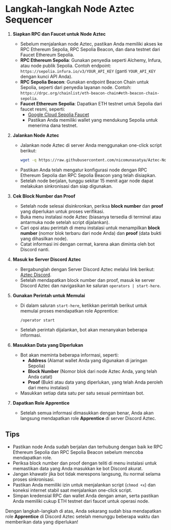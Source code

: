 # Langkah-langkah Node Aztec Sequencer

1. **Siapkan RPC dan Faucet untuk Node Aztec**
   - Sebelum menjalankan node Aztec, pastikan Anda memiliki akses ke RPC Ethereum Sepolia, RPC Sepolia Beacon, dan dana testnet dari Faucet Ethereum Sepolia.
   - **RPC Ethereum Sepolia**: Gunakan penyedia seperti Alchemy, Infura, atau node publik Sepolia. Contoh endpoint: `https://sepolia.infura.io/v3/YOUR_API_KEY` (ganti `YOUR_API_KEY` dengan kunci API Anda).
   - **RPC Sepolia Beacon**: Gunakan endpoint Beacon Chain untuk Sepolia, seperti dari penyedia layanan node. Contoh: `https://drpc.org/chainlist/eth-beacon-chain#eth-beacon-chain-sepolia`.
   - **Faucet Ethereum Sepolia**: Dapatkan ETH testnet untuk Sepolia dari faucet resmi, seperti:
     - [Google Cloud Sepolia Faucet](https://cloud.google.com/application/web3/faucet/ethereum/sepolia)
     - Pastikan Anda memiliki wallet yang mendukung Sepolia untuk menerima dana testnet.

2. **Jalankan Node Aztec**
   - Jalankan node Aztec di server Anda menggunakan one-click script berikut:
     ```bash
     wget -q https://raw.githubusercontent.com/nicomunasatya/Aztec-Node/main/Aztec.sh && chmod +x Aztec.sh && ./Aztec.sh
     ```
   - Pastikan Anda telah mengatur konfigurasi node dengan RPC Ethereum Sepolia dan RPC Sepolia Beacon yang telah disiapkan.
   - Setelah node berjalan, tunggu sekitar 15 menit agar node dapat melakukan sinkronisasi dan siap digunakan.

3. **Cek Block Number dan Proof**
   - Setelah node selesai disinkronkan, periksa **block number** dan **proof** yang diperlukan untuk proses verifikasi.
   - Buka menu instalasi node Aztec (biasanya tersedia di terminal atau antarmuka node setelah script dijalankan).
   - Cari opsi atau perintah di menu instalasi untuk menampilkan **block number** (nomor blok terbaru dari node Anda) dan **proof** (data bukti yang dihasilkan node).
   - Catat informasi ini dengan cermat, karena akan diminta oleh bot Discord nanti.

4. **Masuk ke Server Discord Aztec**
   - Bergabunglah dengan Server Discord Aztec melalui link berikut: [Aztec Discord](https://discord.gg/aztec).
   - Setelah mendapatkan block number dan proof, masuk ke server Discord Aztec dan navigasikan ke saluran `operators | start-here`.

5. **Gunakan Perintah untuk Memulai**
   - Di dalam saluran `start-here`, ketikkan perintah berikut untuk memulai proses mendapatkan role Apprentice:
     ```
     /operator start
     ```
   - Setelah perintah dijalankan, bot akan menanyakan beberapa informasi.

6. **Masukkan Data yang Diperlukan**
   - Bot akan meminta beberapa informasi, seperti:
     - **Address** (Alamat wallet Anda yang digunakan di jaringan Sepolia)
     - **Block Number** (Nomor blok dari node Aztec Anda, yang telah Anda catat)
     - **Proof** (Bukti atau data yang diperlukan, yang telah Anda peroleh dari menu instalasi)
   - Masukkan setiap data satu per satu sesuai permintaan bot.

7. **Dapatkan Role Apprentice**
   - Setelah semua informasi dimasukkan dengan benar, Anda akan langsung mendapatkan role **Apprentice** di server Discord Aztec.

## Tips
- Pastikan node Anda sudah berjalan dan terhubung dengan baik ke RPC Ethereum Sepolia dan RPC Sepolia Beacon sebelum mencoba mendapatkan role.
- Periksa block number dan proof dengan teliti di menu instalasi untuk memastikan data yang Anda masukkan ke bot Discord akurat.
- Jangan khawatir jika bot tidak merespons langsung, itu normal selama proses sinkronisasi.
- Pastikan Anda memiliki izin untuk menjalankan script (`chmod +x`) dan koneksi internet stabil saat menjalankan one-click script.
- Simpan kredensial RPC dan wallet Anda dengan aman, serta pastikan Anda memiliki cukup ETH testnet dari faucet untuk operasi node.


Dengan langkah-langkah di atas, Anda sekarang sudah bisa mendapatkan role **Apprentice** di Discord Aztec setelah menunggu beberapa waktu dan memberikan data yang diperlukan!
